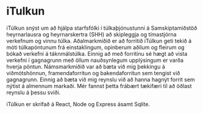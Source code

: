 # iTulkun
iTúlkun snýst um að hjálpa starfsfólki í túlkaþjónustunni á Samskiptamiðstöð heyrnarlausra og heyrnarskertra (SHH) að skipleggja og tímastjórna verkefnum og vinnu túlka. Aðalmarkmiðið er að forritið iTúlkun geti tekið á móti túlkapöntunum frá einstaklingum, opinberum aðilum og fleirum og bókað verkefni á táknmálstúlka. Einnig að með forritinu sé hægt að vista verkefni í gagnagrunn með öllum nauðsynlegum upplýsingum er varða hverja pöntun. Námsmarkmiðið var að bæta við mig þekkingu á viðmótshönnun, framendaforritun og bakendaforritun sem tengist við gagnagrunn. Einnig að bæta við mig reynslu við að hanna hagnýt forrit sem nýtist á almennum markaði. Mér fannst þetta frábært tækifæri til að öðlast reynslu á þessu sviði.

iTúlkun er skrifað á React, Node og Express ásamt Sqlite. 
